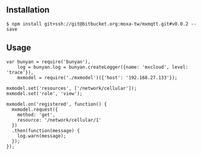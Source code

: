 ## Installation

    $ npm install git+ssh://git@bitbucket.org:moxa-tw/mxmqtt.git#v0.0.2 --save
    
## Usage

```
var bunyan = require('bunyan'),
    log = bunyan.log = bunyan.createLogger({name: 'mxcloud', level: 'trace'}),
    mxmodel = require('./mxmodel')({'host': '192.168.27.133'});

mxmodel.set('resources', ['/network/cellular']);
mxmodel.set('role', 'view');

mxmodel.on('registered', function() {
  mxmodel.request({
    method: 'get',
    resource: '/network/cellular/1'
  })
  .then(function(message) {
    log.warn(message);
  });
});
```
